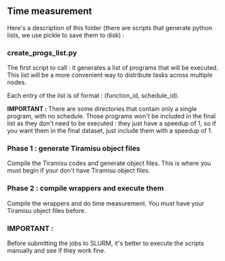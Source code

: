 ## Time measurement

Here's a description of this folder (there are scripts that generate python lists, we use pickle to save them to disk) :

### create_progs_list.py

The first script to call : it generates a list of programs that will be executed. This list will be a more convenient way to distribute tasks across multiple nodes.

Each entry of the list is of format : (function_id, schedule_id).

**IMPORTANT :** There are some directories that contain only a single program, with no schedule. Those programs won't be included in the final list as they don't need to be executed : they just have a speedup of 1, so if you want them in the final dataset, just include them with a speedup of 1.

### Phase 1 : generate Tiramisu object files
Compile the Tiramisu codes and generate object files. This is where you must begin if your don't have Tiramisu object files.

### Phase 2 : compile wrappers and execute them
Compile the wrappers and do time measurement. You must have your Tiramisu object files before.

### IMPORTANT :

Before submitting the jobs to SLURM, it's better to execute the scripts manually and see if they work fine.
